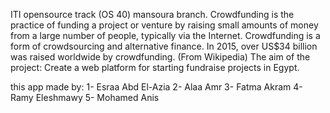 ITI opensource track (OS 40) mansoura branch. 
Crowdfunding is the practice of funding a project or venture by raising small
amounts of money from a large number of people, typically via the Internet.
Crowdfunding is a form of crowdsourcing and alternative finance. In 2015,
over US$34 billion was raised worldwide by crowdfunding. (From
Wikipedia​)
The aim of the project​: Create a web platform for starting fundraise
projects in Egypt.

this app made by:
1- Esraa Abd El-Azia
2- Alaa Amr
3- Fatma Akram
4- Ramy Eleshmawy
5- Mohamed Anis
